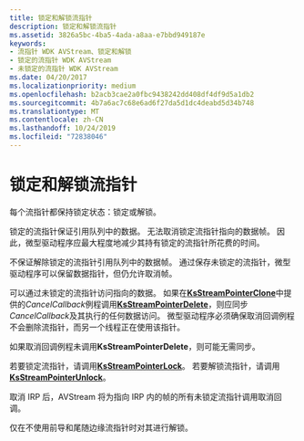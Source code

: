 ```yaml
---
title: 锁定和解锁流指针
description: 锁定和解锁流指针
ms.assetid: 3826a5bc-4ba5-4ada-a8aa-e7bbd949187e
keywords:
- 流指针 WDK AVStream、锁定和解锁
- 锁定的流指针 WDK AVStream
- 未锁定的流指针 WDK AVStream
ms.date: 04/20/2017
ms.localizationpriority: medium
ms.openlocfilehash: b2acb3cae2a0fbc9438242dd408df4df9d5a1db2
ms.sourcegitcommit: 4b7a6ac7c68e6ad6f27da5d1dc4deabd5d34b748
ms.translationtype: MT
ms.contentlocale: zh-CN
ms.lasthandoff: 10/24/2019
ms.locfileid: "72838046"
---
```

# <a name="locking-and-unlocking-stream-pointers"></a>锁定和解锁流指针





每个流指针都保持锁定状态：锁定或解锁。

锁定的流指针保证引用队列中的数据。 无法取消锁定流指针指向的数据帧。 因此，微型驱动程序应最大程度地减少其持有锁定的流指针所花费的时间。

不保证解除锁定的流指针引用队列中的数据帧。 通过保存未锁定的流指针，微型驱动程序可以保留数据指针，但仍允许取消帧。

可以通过未锁定的流指针访问指向的数据。 如果在[**KsStreamPointerClone**](https://docs.microsoft.com/windows-hardware/drivers/ddi/ks/nf-ks-ksstreampointerclone)中提供的*CancelCallback*例程调用[**KsStreamPointerDelete**](https://docs.microsoft.com/windows-hardware/drivers/ddi/ks/nf-ks-ksstreampointerdelete)，则应同步*CancelCallback*及其执行的任何数据访问。 微型驱动程序必须确保取消回调例程不会删除流指针，而另一个线程正在使用该指针。

如果取消回调例程未调用**KsStreamPointerDelete**，则可能无需同步。

若要锁定流指针，请调用[**KsStreamPointerLock**](https://docs.microsoft.com/windows-hardware/drivers/ddi/ks/nf-ks-ksstreampointerlock)。 若要解锁流指针，请调用[**KsStreamPointerUnlock**](https://docs.microsoft.com/windows-hardware/drivers/ddi/ks/nf-ks-ksstreampointerunlock)。

取消 IRP 后，AVStream 将为指向 IRP 内的帧的所有未锁定流指针调用取消回调。

仅在不使用前导和尾随边缘流指针时对其进行解锁。

 

 




